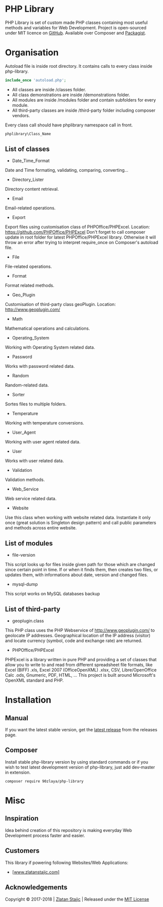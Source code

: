 PHP Library
=======

PHP Library is set of custom made PHP classes containing most useful methods and variables for Web Development.
Project is open-sourced under MIT licence on [GitHub]. Available over Composer and [Packagist].

Organisation
=======

Autoload file is inside root directory. It contains calls to every class inside php-library.

``` php
include_once 'autoload.php';
```

* All classes are inside /classes folder.
* All class demonstrations are inside /demonstrations folder.
* All modules are inside /modules folder and contain subfolders for every module.
* All third-party classes are inside /third-party folder including composer vendors.

Every class call should have phplibrary namespace call in front.

``` php
phplibrary\Class_Name
```

List of classes
----------------

* Date_Time_Format

Date and Time formating, validating, comparing, converting...

* Directory_Lister

Directory content retrieval.

* Email

Email-related operations.

* Export

Export files using customisation class of PHPOffice/PHPExcel. Location: https://github.com/PHPOffice/PHPExcel Don't forget to call composer update in root folder for latest PHPOffice/PHPExcel library. Otherwise it will throw an error after trying to interpret require_once on Composer's autoload file.

* File

File-related operations.

* Format

Format related methods.

* Geo_Plugin

Customisation of third-party class geoPlugin. Location: http://www.geoplugin.com/

* Math

Mathematical operations and calculations.

* Operating_System

Working with Operating System related data.

* Password

Works with password related data.

* Random

Random-related data.

* Sorter

Sortes files to multiple folders.

* Temperature

Working with temperature conversions.

* User_Agent

Working with user agent related data.

* User

Works with user related data.

* Validation

Validation methods.

* Web_Service

Web service related data.

* Website

Use this class when working with website related data.
Instantiate it only once (great solution is Singleton design pattern) and call public parameters and methods across entire website.

List of modules
----------------

* file-version

This script looks up for files inside given path for those which are changed since certain point in time.
If or when it finds them, then creates two files, or updates them, with informations about date, version and changed files.

* mysql-dump

This script works on MySQL databases backup

List of third-party
----------------

* geoplugin.class

This PHP class uses the PHP Webservice of http://www.geoplugin.com/ to geolocate IP addresses. Geographical location of the IP address (visitor) and locate currency (symbol, code and exchange rate) are returned.

* PHPOffice/PHPExcel

PHPExcel is a library written in pure PHP and providing a set of classes that allow you to write to and read from different spreadsheet file formats, like Excel (BIFF) .xls, Excel 2007 (OfficeOpenXML) .xlsx, CSV, Libre/OpenOffice Calc .ods, Gnumeric, PDF, HTML, ... This project is built around Microsoft's OpenXML standard and PHP.

Installation
=======

Manual
----------------
If you want the latest stable version, get the [latest release] from the releases page.

Composer
----------------

Install stable php-library version by using standard commands or if you wish to test latest development version of php-library, just add dev-master in extension.

```
composer require 90zlaya/php-library
```

Misc
=======

Inspiration
----------------

Idea behind creation of this repository is making everyday Web Development process faster and easier.

Customers
----------------

This library if powering following Websites/Web Applications:

* [www.zlatanstajic.com]

Acknowledgements
----------------

Copyright © 2017-2018 | [Zlatan Stajic] | Released under the [MIT License]

[Zlatan Stajic]: https://www.zlatanstajic.com/
[GitHub]: https://github.com/90zlaya/php-library
[Packagist]: https://packagist.org/packages/90zlaya/php-library
[MIT License]: http://www.opensource.org/licenses/mit-license.php
[latest release]: https://github.com/90zlaya/php-library/releases/latest
[www.zlatanstajic.com]: https://www.zlatanstajic.com/
